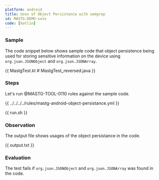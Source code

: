 ```yaml
---
platform: android
title: Uses of Object Persistance with semgrep
id: MASTG-DEMO-xxxx
code: [kotlin]
---
```


### Sample

The code snippet below shows sample code that object persistence being used for storing sensitive information on the device using `org.json.JSONObject` and `org.json.JSONArray`.

{{ MastgTest.kt # MastgTest_reversed.java }}

### Steps

Let's run @MASTG-TOOL-0110 rules against the sample code.

{{ ../../../../rules/mastg-android-object-persistance.yml }}

{{ run.sh }}

### Observation

The output file shows usages of the object persistance in the code.

{{ output.txt }}

### Evaluation

The test fails if `org.json.JSONObject` and `org.json.JSONArray` was found in the code.
